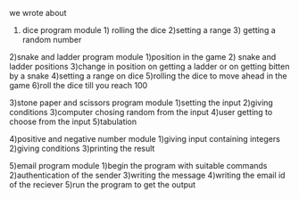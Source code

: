 we wrote about
1) dice program
  module 1) rolling the dice
	 2)setting a range
	 3) getting a random number
	 
2)snake and ladder program
 module 1)position in the game
	2) snake and ladder positions
	3)change in position on getting a ladder or on getting bitten 		by a snake
	4)setting a range on dice
	5)rolling the dice to move ahead in the game
	6)roll the dice till you reach 100

3)stone paper and scissors program
module  1)setting the input
        2)giving conditions 
	3)computer chosing random from the input
	4)user getting to choose from the input
	5)tabulation

4)positive and negative number
module  1)giving input containing integers
	2)giving conditions 
	3)printing the result

5)email program
module  1)begin the program with suitable commands
	2)authentication of the sender
	3)writing the message
	4)writing the email id of the reciever
	5)run the program to get the output


	

